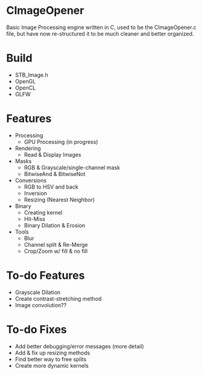 # CImageOpener
Basic Image Processing engine written in C, used to be the CImageOpener.c file, but have now re-structured it to be much cleaner and better organized.

# Build
- STB_Image.h
- OpenGL
- OpenCL
- GLFW

# Features
- Processing
    - GPU Processing (in progress)
- Rendering
    - Read & Display Images
- Masks
    - RGB & Grayscale/single-channel mask
    - BitwiseAnd & BitwiseNot
- Conversions
    - RGB to HSV and back
    - Inversion
    - Resizing (Nearest Neighbor)
- Binary
    - Creating kernel
    - Hit-Miss
    - Binary Dilation & Erosion
- Tools
    - Blur
    - Channel split & Re-Merge
    - Crop/Zoom w/ fill & no fill

# To-do Features
- Grayscale Dilation
- Create contrast-stretching method
- Image convolution??

# To-do Fixes
- Add better debugging/error messages (more detail)
- Add & fix up resizing methods
- Find better way to free splits
- Create more dynamic kernels

